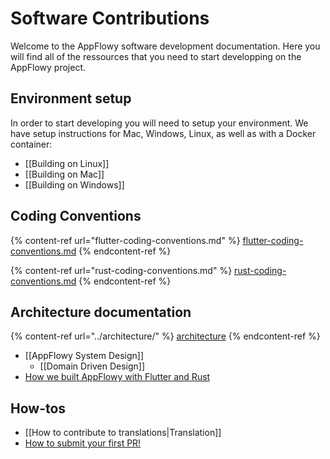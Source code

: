 # Software Contributions

Welcome to the AppFlowy software development documentation. Here you will find all of the ressources that you need to start developping on the AppFlowy project.

## Environment setup

In order to start developing you will need to setup your environment. We have setup instructions for Mac, Windows, Linux, as well as with a Docker container:



* \[\[Building on Linux]]
* \[\[Building on Mac]]
* \[\[Building on Windows]]

## Coding Conventions

{% content-ref url="flutter-coding-conventions.md" %}
[flutter-coding-conventions.md](flutter-coding-conventions.md)
{% endcontent-ref %}

{% content-ref url="rust-coding-conventions.md" %}
[rust-coding-conventions.md](rust-coding-conventions.md)
{% endcontent-ref %}

## Architecture documentation

{% content-ref url="../architecture/" %}
[architecture](../architecture/)
{% endcontent-ref %}

* \[\[AppFlowy System Design]]
  * \[\[Domain Driven Design]]
* [How we built AppFlowy with Flutter and Rust](https://github.com/AppFlowy-IO/appflowy/wiki/How-we-built-Appflowy-with-Flutter-and-Rust)

## How-tos

* \[\[How to contribute to translations|Translation]]
* [How to submit your first PR!](submitting-your-first-pull-request.md)
